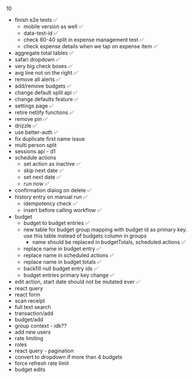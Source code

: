10
- finish e2e tests ✅
    - mobile version as well ✅
    - data-test-id ✅
    - check 60-40 split in expense management test ✅
    - check expense details when we tap on expense item ✅
- aggregate total tables ✅
- safari dropdown ✅
- very big check boxes ✅
- avg line not on the right ✅
- remove all alerts ✅
- add/remove budgets ✅ 
- change default split api ✅
- change defaults feature ✅
- settings page ✅
- retire netlify functions ✅
- remove pin ✅
- drizzle ✅
- use better-auth ✅
- fix duplicate first name issue
- multi person split
- sessions api - d1
- schedule actions
    - set action as inactive ✅
    - skip next date ✅
    - set next date ✅
    - run now ✅
- confirmation dialog on delete ✅
- history entry on manual run ✅
    - idempotency check ✅
    - insert before calling workflow ✅
- budget 
    - budget to budget entries ✅
    - new table for budget group mapping with budget id as primary key. use this table instead of budgets column in groups
        - name should be replaced in budgetTotals, scheduled actions ✅
    - replace name in budget entry ✅
    - replace name in scheduled actions ✅
    - replace name in budget totals ✅
    - backfill null budget entry ids ✅
    - budget entries primary key change ✅
- edit action, start date should not be mutated ever ✅
- react query
- react form
- scan receipt
- full text search
- transaction/add
- budget/add
- group context - idk??
- add new users
- rate limiting
- roles
- react query - pagination
- convert to dropdown if more than 4 budgets
- force refresh rate limit
- budget edits